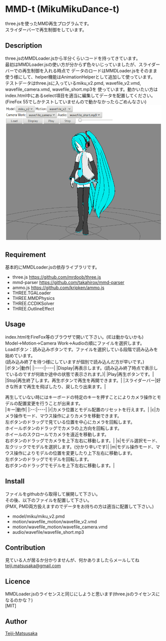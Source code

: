 MMD-t (MikuMikuDance-t)
====

three.jsを使ったMMD再生プログラムです。  
スライダーバーで再生制御をしています。

## Description
three.jsのMMDLoader.jsから半分くらいコードを持ってきています。  
最初はMMDLoader.jsの使い方が分からず色々いじっていましたが、スライダーバーでの再生制御を入れる時点で
データのロードはMMDLoader.jsをそのまま使う様にして、helper機能はAnimationHelperとして追加して使っています。  
テストデータはthree.jsに入っているmiku_v2.pmd, wavefile_v2.vmd, wavefile_camera.vmd, wavefile_short.mp3を
使っています。動かいたい方はindex.html中にあるselect項目を適当に編集してデータを配置してください。  
(FireFox 55でしかテストしていませんので動かなかったらごめんなさい)  
![Alt text](MMD-t.png)

## Requirement
基本的にMMDLoader.jsの依存ライブラリです。  
* three.js <https://github.com/mrdoob/three.js>
* mmd-parser <https://github.com/takahirox/mmd-parser>
* ammo.js <https://github.com/kripken/ammo.js>
* THREE.TGALoader
* THREE.MMDPhysics
* THREE.CCDIKSolver
* THREE.OutlineEffect

## Usage
index.htmlをFireFox等のブラウザで開いて下さい。(IEは動かないかも)  
Model→Motion→Camera Work→Audioの順にファイルを選択します。  
Loadボタン：読み込みボタンです。ファイルを選択している段階で読み込みを始めています。  
(読み込み終了を待つ様にしていますが個別で読み込んだ方が早いです。)  
|ボタン|動作|
|:----:|----|
|Display|再表示します。(読み込み終了時点で表示しているのですが何故か途中の状態で表示されます。)|
|Play|再生ボタンです。|
|Stop|再生終了します。再生ボタンで再生を再開できます。|
|スライダーバー|好きな所まで再生を飛ばしたり、戻したり出来ます。|
  
再生していない時にはキーボードの特定のキーを押すことによりカメラ操作とモデルの配置変更を行うことが出来ます。  
|キー|動作|
|:--:|----|
|r|カメラ位置とモデル配置のリセットを行えます。|
|c|カメラ操作モード、マウス操作によりカメラを移動できます。  
       左ボタンのドラッグで見ている位置を中心にカメラを回転します。  
       ホイールボタンのドラッグでカメラの上方向を回転します。  
       ホイールのスクロールでカメラを遠近を移動します。  
       右ボタンのドラッグでカメラを上下左右に移動します。|
|s|モデル選択モード、左クリックでモデルを選択します。(分かり辛いです)|
|m|モデル操作モード、マウス操作によりモデルの位置を変更したり上下左右に移動します。  
       左ボタンのドラッグでモデルを回転します。  
       右ボタンのドラッグでモデルを上下左右に移動します。|

## Install
ファイルをgithubから取得して展開して下さい。  
その後、以下のファイルを配置して下さい。  
(PMX, PMD両方扱えますのでデータをお持ちの方は適当に配置して下さい。)  

* model/miku/miku_v2.pmd
* motion/wavefile_motion/wavefile_v2.vmd
* motion/wavefile_motion/wavefile_camera.vmd
* audio/wavefile/wavefile_short.mp3

## Contribution
見ている人が居るか分かりませんが、何かありましたらメールしてね  
<teiji.matsusaka@gmail.com>

## Licence
MMDLoader.jsのライセンスと同じにしようと思います(three.jsのライセンスになるのかな？)  
[MIT]

## Author
[Teiji-Matsusaka](https://github.com/Teiji-Matsusaka)

